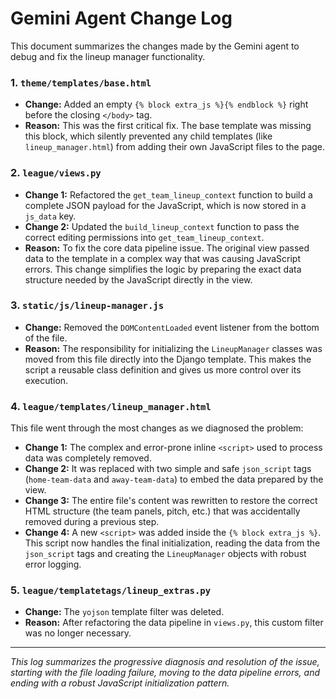 # Gemini Agent Change Log

This document summarizes the changes made by the Gemini agent to debug and fix the lineup manager functionality.

### 1. `theme/templates/base.html`

-   **Change:** Added an empty `{% block extra_js %}{% endblock %}` right before the closing `</body>` tag.
-   **Reason:** This was the first critical fix. The base template was missing this block, which silently prevented any child templates (like `lineup_manager.html`) from adding their own JavaScript files to the page.

### 2. `league/views.py`

-   **Change 1:** Refactored the `get_team_lineup_context` function to build a complete JSON payload for the JavaScript, which is now stored in a `js_data` key.
-   **Change 2:** Updated the `build_lineup_context` function to pass the correct editing permissions into `get_team_lineup_context`.
-   **Reason:** To fix the core data pipeline issue. The original view passed data to the template in a complex way that was causing JavaScript errors. This change simplifies the logic by preparing the exact data structure needed by the JavaScript directly in the view.

### 3. `static/js/lineup-manager.js`

-   **Change:** Removed the `DOMContentLoaded` event listener from the bottom of the file.
-   **Reason:** The responsibility for initializing the `LineupManager` classes was moved from this file directly into the Django template. This makes the script a reusable class definition and gives us more control over its execution.

### 4. `league/templates/lineup_manager.html`

This file went through the most changes as we diagnosed the problem:

-   **Change 1:** The complex and error-prone inline `<script>` used to process data was completely removed.
-   **Change 2:** It was replaced with two simple and safe `json_script` tags (`home-team-data` and `away-team-data`) to embed the data prepared by the view.
-   **Change 3:** The entire file's content was rewritten to restore the correct HTML structure (the team panels, pitch, etc.) that was accidentally removed during a previous step.
-   **Change 4:** A new `<script>` was added inside the `{% block extra_js %}`. This script now handles the final initialization, reading the data from the `json_script` tags and creating the `LineupManager` objects with robust error logging.

### 5. `league/templatetags/lineup_extras.py`

-   **Change:** The `yojson` template filter was deleted.
-   **Reason:** After refactoring the data pipeline in `views.py`, this custom filter was no longer necessary.

---
*This log summarizes the progressive diagnosis and resolution of the issue, starting with the file loading failure, moving to the data pipeline errors, and ending with a robust JavaScript initialization pattern.*
